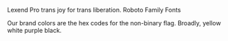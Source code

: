 Lexend Pro trans joy for trans liberation.
Roboto Family Fonts

 Our brand colors are the hex codes for the non-binary flag. Broadly, yellow white purple black.

